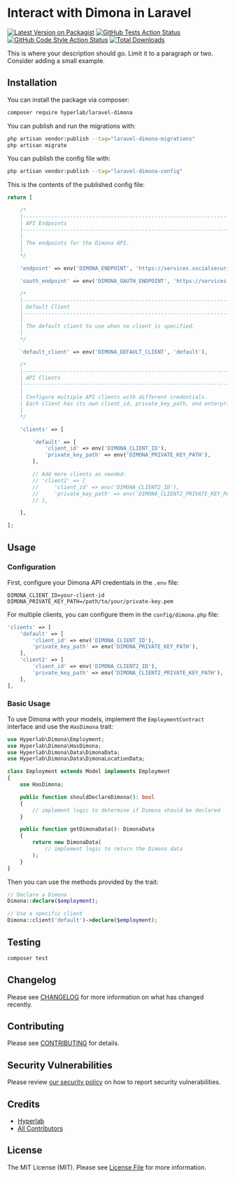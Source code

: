 # Interact with Dimona in Laravel

[![Latest Version on Packagist](https://img.shields.io/packagist/v/hyperlab/laravel-dimona.svg?style=flat-square)](https://packagist.org/packages/hyperlab/laravel-dimona)
[![GitHub Tests Action Status](https://img.shields.io/github/actions/workflow/status/hyperlab/laravel-dimona/run-tests.yml?branch=main&label=tests&style=flat-square)](https://github.com/hyperlab/laravel-dimona/actions?query=workflow%3Arun-tests+branch%3Amain)
[![GitHub Code Style Action Status](https://img.shields.io/github/actions/workflow/status/hyperlab/laravel-dimona/fix-php-code-style-issues.yml?branch=main&label=code%20style&style=flat-square)](https://github.com/hyperlab/laravel-dimona/actions?query=workflow%3A"Fix+PHP+code+style+issues"+branch%3Amain)
[![Total Downloads](https://img.shields.io/packagist/dt/hyperlab/laravel-dimona.svg?style=flat-square)](https://packagist.org/packages/hyperlab/laravel-dimona)

This is where your description should go. Limit it to a paragraph or two. Consider adding a small example.

## Installation

You can install the package via composer:

```bash
composer require hyperlab/laravel-dimona
```

You can publish and run the migrations with:

```bash
php artisan vendor:publish --tag="laravel-dimona-migrations"
php artisan migrate
```

You can publish the config file with:

```bash
php artisan vendor:publish --tag="laravel-dimona-config"
```

This is the contents of the published config file:

```php
return [

    /*
    |--------------------------------------------------------------------------
    | API Endpoints
    |--------------------------------------------------------------------------
    |
    | The endpoints for the Dimona API.
    |
    */

    'endpoint' => env('DIMONA_ENDPOINT', 'https://services.socialsecurity.be/REST/dimona/v2'),

    'oauth_endpoint' => env('DIMONA_OAUTH_ENDPOINT', 'https://services.socialsecurity.be/REST/oauth/v5/token'),

    /*
    |--------------------------------------------------------------------------
    | Default Client
    |--------------------------------------------------------------------------
    |
    | The default client to use when no client is specified.
    |
    */

    'default_client' => env('DIMONA_DEFAULT_CLIENT', 'default'),

    /*
    |--------------------------------------------------------------------------
    | API Clients
    |--------------------------------------------------------------------------
    |
    | Configure multiple API clients with different credentials.
    | Each client has its own client_id, private_key_path, and enterprise_number.
    |
    */

    'clients' => [

        'default' => [
            'client_id' => env('DIMONA_CLIENT_ID'),
            'private_key_path' => env('DIMONA_PRIVATE_KEY_PATH'),
        ],

        // Add more clients as needed:
        // 'client2' => [
        //     'client_id' => env('DIMONA_CLIENT2_ID'),
        //     'private_key_path' => env('DIMONA_CLIENT2_PRIVATE_KEY_PATH'),
        // ],

    ],

];
```

## Usage

### Configuration

First, configure your Dimona API credentials in the `.env` file:

```
DIMONA_CLIENT_ID=your-client-id
DIMONA_PRIVATE_KEY_PATH=/path/to/your/private-key.pem
```

For multiple clients, you can configure them in the `config/dimona.php` file:

```php
'clients' => [
    'default' => [
        'client_id' => env('DIMONA_CLIENT_ID'),
        'private_key_path' => env('DIMONA_PRIVATE_KEY_PATH'),
    ],
    'client2' => [
        'client_id' => env('DIMONA_CLIENT2_ID'),
        'private_key_path' => env('DIMONA_CLIENT2_PRIVATE_KEY_PATH'),
    ],
],
```

### Basic Usage

To use Dimona with your models, implement the `EmploymentContract` interface and use the `HasDimona` trait:

```php
use Hyperlab\Dimona\Employment;
use Hyperlab\Dimona\HasDimona;
use Hyperlab\Dimona\Data\DimonaData;
use Hyperlab\Dimona\Data\DimonaLocationData;

class Employment extends Model implements Employment
{
    use HasDimona;

    public function shouldDeclareDimona(): bool
    {
        // implement logic to determine if Dimona should be declared
    }

    public function getDimonaData(): DimonaData
    {
        return new DimonaData(
            // implement logic to return the Dimona data
        );
    }
}
```

Then you can use the methods provided by the trait:

```php
// Declare a Dimona
Dimona::declare($employment);

// Use a specific client
Dimona::client('default')->declare($employment);
```

## Testing

```bash
composer test
```

## Changelog

Please see [CHANGELOG](CHANGELOG.md) for more information on what has changed recently.

## Contributing

Please see [CONTRIBUTING](CONTRIBUTING.md) for details.

## Security Vulnerabilities

Please review [our security policy](../../security/policy) on how to report security vulnerabilities.

## Credits

- [Hyperlab](https://github.com/hyperlab-be)
- [All Contributors](../../contributors)

## License

The MIT License (MIT). Please see [License File](LICENSE.md) for more information.
